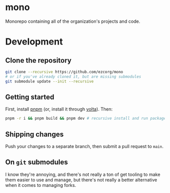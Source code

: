 # mono

Monorepo containing all of the organization's projects and code.

# Development

## Clone the repository

```sh
git clone --recursive https://github.com/ezcorg/mono
# or if you've already cloned it, but are missing submodules
git submodule update --init --recursive
```

## Getting started
First, install [pnpm](https://pnpm.io/) (or, install it through [volta](https://docs.volta.sh/guide/getting-started)). Then:

```sh
pnpm -r i && pnpm build && pnpm dev # recursive install and run packages in dev mode
```

## Shipping changes

Push your changes to a separate branch, then submit a pull request to `main`.

## On `git` submodules

I know they're annoying, and there's not really a ton of get tooling to make them easier to use and manage, but there's not really a better alternative when it comes to managing forks.
